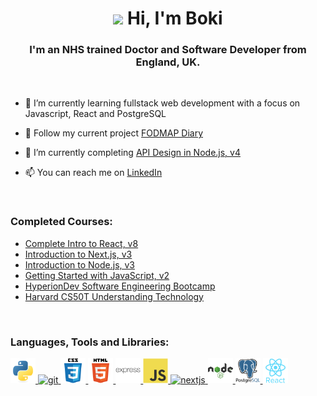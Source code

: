 <h1 align="center"><img src="https://media.giphy.com/media/hvRJCLFzcasrR4ia7z/giphy.gif" width="40"> Hi, I'm Boki</h1>

<h3 align="center">I'm an NHS trained Doctor and Software Developer from England, UK.</h3>


</br>


- 🌱 I’m currently learning fullstack web development with a focus on Javascript, React and PostgreSQL

- 🎯 Follow my current project [FODMAP Diary](https://github.com/BorivojTodorcic/FODMAP-Project)

- 🔭 I’m currently completing [API Design in Node.js, v4](https://frontendmasters.com/courses/api-design-nodejs-v4/)

- 📫 You can reach me on [LinkedIn](www.linkedin.com/in/borivojtodorcic)


</br>

<h3 align="left">Completed Courses:</h3>

- [Complete Intro to React, v8](https://frontendmasters.com/courses/complete-react-v8/)
- [Introduction to Next.js, v3](https://frontendmasters.com/courses/next-js-v3/)
- [Introduction to Node.js, v3](https://frontendmasters.com/courses/node-js-v3/)
- [Getting Started with JavaScript, v2](https://frontendmasters.com/courses/getting-started-javascript-v2/)
- [HyperionDev Software Engineering Bootcamp](https://www.hyperiondev.com/bootcamps/software-engineering/)
- [Harvard CS50T Understanding Technology](https://learning.edx.org/course/course-v1:HarvardX+CS50T+Technology/home)


</br>

<h3 align="left">Languages, Tools and Libraries:</h3>
    <p align="left">
        <a href="https://www.python.org" target="_blank" rel="noreferrer">
            <img src="https://raw.githubusercontent.com/devicons/devicon/master/icons/python/python-original.svg" alt="python" width="40" height="40"/>
        </a>
        <a href="https://git-scm.com/" target="_blank" rel="noreferrer">
            <img src="https://www.vectorlogo.zone/logos/git-scm/git-scm-icon.svg" alt="git" width="40" height="40"/>
        </a>
        <a href="https://www.w3schools.com/css/" target="_blank" rel="noreferrer">
            <img src="https://raw.githubusercontent.com/devicons/devicon/master/icons/css3/css3-original-wordmark.svg" alt="css3" width="40" height="40"/>
        </a>
        <a href="https://www.w3schools.com/html/" target="_blank" rel="noreferrer">
            <img src="https://raw.githubusercontent.com/devicons/devicon/master/icons/html5/html5-original-wordmark.svg" alt="html5" width="40" height="40"/>
        </a>
        <a href="https://expressjs.com" target="_blank" rel="noreferrer">
             <img src="https://raw.githubusercontent.com/devicons/devicon/master/icons/express/express-original-wordmark.svg" alt="express" width="40" height="40"/>
         </a>
        <a href="https://developer.mozilla.org/en-US/docs/Web/JavaScript" target="_blank" rel="noreferrer">
            <img src="https://raw.githubusercontent.com/devicons/devicon/master/icons/javascript/javascript-original.svg" alt="javascript" width="40" height="40"/>
        </a>
        <a href="https://nextjs.org/" target="_blank" rel="noreferrer">
            <img src="https://cdn.worldvectorlogo.com/logos/nextjs-2.svg" alt="nextjs" width="40" height="40"/>
        </a>
        <a href="https://nodejs.org" target="_blank" rel="noreferrer">
            <img src="https://raw.githubusercontent.com/devicons/devicon/master/icons/nodejs/nodejs-original-wordmark.svg" alt="nodejs" width="40" height="40"/>
        </a>
        <a href="https://www.postgresql.org" target="_blank" rel="noreferrer">
            <img src="https://raw.githubusercontent.com/devicons/devicon/master/icons/postgresql/postgresql-original-wordmark.svg" alt="postgresql" width="40" height="40"/>
        </a>
        <a href="https://reactjs.org/" target="_blank" rel="noreferrer">
            <img src="https://raw.githubusercontent.com/devicons/devicon/master/icons/react/react-original-wordmark.svg" alt="react" width="40" height="40"/>
        </a>
    </p>

